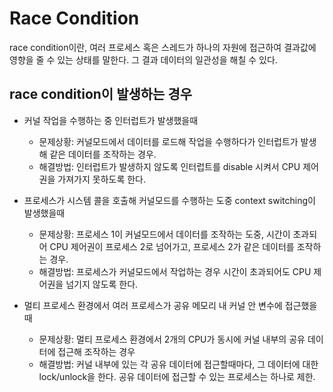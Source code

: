 # Race Condition

race condition이란, 여러 프로세스 혹은 스레드가 하나의 자원에 접근하여 결과값에 영향을 줄 수 있는 상태를 말한다. 그 결과 데이터의 일관성을 해칠 수 있다. 

## race condition이 발생하는 경우

- 커널 작업을 수행하는 중 인터럽트가 발생했을때

    - 문제상황: 커널모드에서 데이터를 로드해 작업을 수행하다가 인터럽트가 발생해 같은 데이터를 조작하는 경우.
    - 해결방법: 인터럽트가 발생하지 않도록 인터럽트를 disable 시켜서 CPU 제어권을 가져가지 못하도록 한다.


- 프로세스가 시스템 콜을 호출해 커널모드를 수행하는 도중 context switching이 발생했을때

    - 문제상황: 프로세스 1이 커널모드에서 데이터를 조작하는 도중, 시간이 초과되어 CPU 제어권이 프로세스 2로 넘어가고, 프로세스 2가 같은 데이터를 조작하는 경우.
    - 해결방법: 프로세스가 커널모드에서 작업하는 경우 시간이 초과되어도 CPU 제어권을 넘기지 않도록 한다.

- 멀티 프로세스 환경에서 여러 프로세스가 공유 메모리 내 커널 안 변수에 접근했을때

    - 문제상황: 멀티 프로세스 환경에서 2개의 CPU가 동시에 커널 내부의 공유 데이터에 접근해 조작하는 경우
    - 해결방법: 커널 내부에 있는 각 공유 데이터에 접근할때마다, 그 데이터에 대한 lock/unlock을 한다. 공유 데이터에 접근할 수 있는 프로세스는 하나로 제한.



